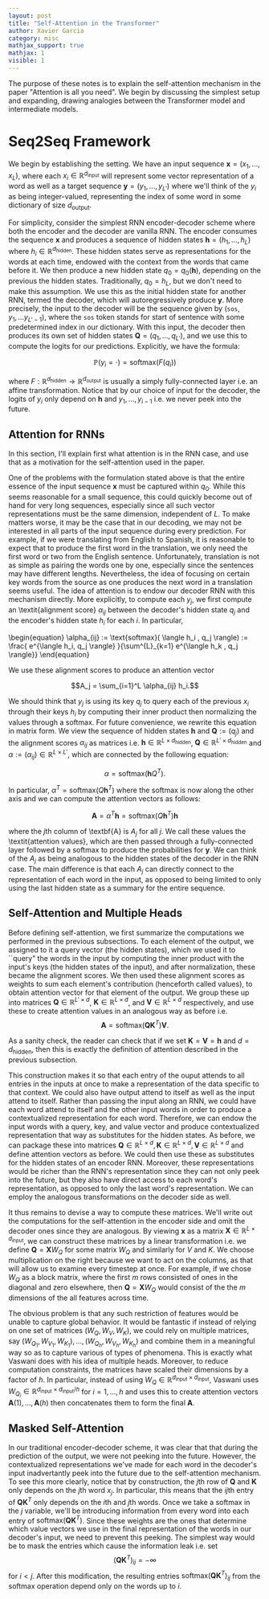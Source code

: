 ```yaml
---
layout: post
title: "Self-Attention in the Transformer"
author: Xavier Garcia
category: misc
mathjax_support: true
mathjax: 1
visible: 1
---
```


The purpose of these notes is to explain the self-attention mechanism in the paper "Attention is all you need". We begin by discussing the simplest setup and expanding, drawing analogies between the Transformer model and intermediate models.

# Seq2Seq Framework


We begin by establishing the setting. We have an input sequence $\textbf{x} = (x_1,... ,x_L)$, where each $x_i \in \mathbb{R}^{d_{\text{input}}}$ will represent some vector representation of a word as well as a target sequence $\textbf{y} = (y_1,..., y_{L'})$ where we'll think of the $y_i$ as being integer-valued, representing the index of some word in some dictionary of size $d_{\text{output}}$.

For simplicity, consider the simplest RNN encoder-decoder scheme where both the encoder and the decoder are vanilla RNN. The encoder consumes the sequence $\textbf{x}$ and produces a sequence of hidden states $\textbf{h} = (h_1, ... ,h_L)$ where $h_i \in \mathbb{R}^{d_{\text{hidden}}}$. These hidden states serve as representations for the words at each time, endowed with the context from the words that came before it. We then produce a new hidden state $q_0 = q_0(\textbf{h})$, depending on the previous the hidden states. Traditionally, $q_0 = h_L$, but we don't need to make this assumption. We use this as the initial hidden state for another RNN, termed the decoder, which will autoregressively produce $\textbf{y}$. More precisely, the input to the decoder will be the sequence given by $(\texttt{sos} , y_1,... y_{L'-1})$, where the $\texttt{sos}$ token stands for start of sentence with some predetermined index in our dictionary. With this input, the decoder then produces its own set of hidden states $\textbf{Q} = (q_1, ..., q_{L'})$, and we use this to compute the logits for our predictions. Explicitly, we have the formula: 

$$\mathbb{P}(y_i = \cdot) = \text{softmax}(F(q_i))$$ 

where $F : \mathbb{R}^{d_{\text{hidden}}} \rightarrow \mathbb{R}^{d_{\text{output}}}$ is usually a simply fully-connected layer i.e. an affine transformation. Notice that by our choice of input for the decoder, the logits of $y_i$ only depend on $\textbf{h}$ and $y_1, ... , y_{i-1}$ i.e. we never peek into the future. 


## Attention for RNNs
In this section, I'll explain first what attention is in the RNN case, and use that as a motivation for the self-attention used in the paper. 

One of the problems with the formulation stated above is that the entire essence of the input sequence $\textbf{x}$ must be captured within $q_0$. While this seems reasonable for a small sequence, this could quickly become out of hand for very long sequences, especially since all such vector representations must be the same dimension, independent of $L$. To make matters worse, it may be the case that in our decoding, we may not be interested in all parts of the input sequence during every prediction. For example, if we were translating from English to Spanish, it is reasonable to expect that to produce the first word in the translation, we only need the first word or two from the English sentence.  Unfortunately, translation is not as simple as pairing the words one by one, especially since the sentences may have different lengths. Nevertheless, the idea of focusing on certain key words from the source as one produces the next word in a translation seems useful. The idea of attention is to endow our decoder RNN with this mechanism directly. More explicitly, to compute each $y_j$, we first compute an \textit{alignment score} $\alpha_{ij}$ between the decoder's hidden state $q_j$ and the encoder's hidden state $h_i$ for each $i$.  In particular, 
 
\begin{equation}
\alpha_{ij} := \text{softmax}( \langle h_i , q_j \rangle) := \frac{  e^{\langle h_i, q_j \rangle} }{\sum^{L}_{k=1} e^{\langle h_k , q_j \rangle}}
\end{equation}

We use these alignment scores to produce an attention vector 

$$A_j = \sum_{i=1}^L \alpha_{ij} h_i.$$

We should think that $y_j$ is using its key $q_j$ to query each of the previous $x_i$ through their keys $h_i$ by computing their inner product then normalizing the values through a softmax. For future convenience, we rewrite this equation in matrix form. We view the sequence of hidden states $\textbf{h}$ and $\textbf{Q} := (q_{j})$ and the alignment scores $\alpha_{ij}$ as matrices i.e. $\textbf{h} \in \mathbb{R}^{L \times d_{\text{hidden}}}$, $\textbf{Q} \in \mathbb{R}^{L' \times d_{\text{hidden}}}$ and $\alpha := (\alpha_{ij}) \in \mathbb{R}^{L \times L'}$, which are connected by the following equation:



$$\alpha = \text{softmax}\left(\textbf{h} Q^T \right).$$

In particular, $\alpha^T = \text{softmax} \left( Q\textbf{h}^T \right)$ where the softmax is now along the other axis and we can compute the attention vectors as follows:

$$\textbf{A} = \alpha^T \textbf{h} = \text{softmax} \left( Q \textbf{h}^T \right) \textbf{h}$$

where the $j$th column of \textbf{A} is $A_j$ for all $j$. We call these values the \textit{attention values}, which are then passed through a fully-connected layer followed by a softmax to produce the probabilities for $\textbf{y}$. We can think of the $A_j$ as being analogous to the hidden states of the decoder in the RNN case. The main difference is that each $A_j$ can directly connect to the representation of each word in the input, as opposed to being limited to only using the last hidden state as a summary for the entire sequence.

## Self-Attention and Multiple Heads


Before defining self-attention, we first summarize the computations we performed in the previous subsections. To each element of the output, we assigned to it a query vector (the hidden states), which we used it to ``query" the words in the input by computing the inner product with the input's keys (the hidden states of the input), and after normalization, these became the alignment scores. We then used these alignment scores as weights to sum each element's contribution (henceforth called values), to obtain attention vector for that element of the output. We group these up into matrices $\textbf{Q} \in \mathbb{R}^{L' \times  d}$, $\textbf{K} \in \mathbb{R}^{L \times d}$, and $\textbf{V} \in \mathbb{R}^{L \times d}$ respectively, and use these to create attention values in an analogous way as before i.e. 
$$
\textbf{A} = \text{softmax}(\textbf{Q} \textbf{K}^T)\textbf{V}.
$$

As a sanity check, the reader can check that if we set $\textbf{K} = \textbf{V} = \textbf{h}$ and $d = d_{\text{hidden}}$, then this is exactly the definition of attention described in the previous subsection.

This construction makes it so that each entry of the ouput attends to all entries in the inputs at once to make a representation of the data specific to that context. We could also have output attend to itself as well as the input attend to itself. Rather than passing the input along an RNN, we could have each word attend to itself and the other input words in order to produce a contextualized representation for each word. Therefore, we can endow the input words with a query, key, and value vector and produce contextualized representation that way as substitutes for the hidden states. As before, we can package these into matrices $\textbf{Q} \in \mathbb{R}^{L \times d}, \textbf{K} \in \mathbb{R}^{L \times d} , \textbf{V} \in \mathbb{R}^{L \times d}$ and define attention vectors as before. We could then use these as substitutes for the hidden states of an encoder RNN. Moreover, these representations would be richer than the RNN's representation since they can not only peek into the future, but they also have direct access to each word's representation, as opposed to only the last word's representation. We can employ the analogous transformations on the decoder side as well.

It thus remains to devise a way to compute these matrices. We'll write out the computations for the self-attention in the encoder side and omit the decoder ones since they are analogous. By viewing $\textbf{x}$ as a matrix $\textbf{X} \in \mathbb{R}^{L \times d_{\text{input}}}$, we can construct these matrices by a linear transformation i.e. we define $\textbf{Q} = \textbf{X} W_Q$ for some matrix $W_Q$ and similarly for $V$ and $K$. We choose multiplication on the right because we want to act on the columns, as that will allow us to examine every timestep at once. For example, if we chose $W_Q$ as a block matrix, where the first $m$ rows consisted of ones in the diagonal and zero elsewhere, then $\textbf{Q} = \textbf{X} W_{Q}$ would consist of the the $m$ dimensions of the all features across time. 

The obvious problem is that any such restriction of features would be unable to capture global behavior. It would be fantastic if instead of relying on one set of matrices $(W_Q, W_V, W_K)$, we could rely on multiple matrices, say $(W_{Q_1},W_{V_1}, W_{K_1}), ..., (W_{Q_h}, W_{V_h}, W_{K_h})$ and combine them in a meaningful way so as to capture various of types of phenomena. This is exactly what Vaswani does with his idea of multiple heads. Moreover, to reduce computation constraints, the matrices have scaled their dimensions by a factor of $h$. In particular, instead of using $W_Q \in \mathbb{R}^{d_{\text{input}}\times d_{\text{input}}}$, Vaswani uses $W_{Q_i} \in \mathbb{R}^{d_{\text{input}} \times d_{\text{input}}/h}$ for $i=1,..., h$ and uses this to create attention vectors $\textbf{A}(1),...,\textbf{A}(h)$ then concatenates them to form the final $\textbf{A}$.

## Masked Self-Attention

In our traditional encoder-decoder scheme, it was clear that that during the prediction of the output, we were not peeking into the future. However, the contextualized representations we've made for each word in the decoder's input inadvertantly peek into the future due to the self-attention mechanism. To see this more clearly, notice that by construction, the $j$th row of $\textbf{Q}$ and $\textbf{K}$ only depends on the $j$th word $x_j$. In particular, this means that the $ij$th entry of $\textbf{Q}\textbf{K}^T$ only depends on the $i$th and $j$th words. Once we take a softmax in the $j$ variable, we'll be introducing information from every word into each entry of $\text{softmax}(\textbf{Q}\textbf{K}^T)$. Since these weights are the ones that determine which value vectors we use in the final representation of the words in our decoder's input, we need to prevent this peeking. The simplest way would be to mask the entries which cause the information leak i.e. set $$(\textbf{QK}^T)_{ij} = -\infty$$ for $i < j$. After this modification, the resulting entries $\text{softmax}(\textbf{QK}^T)_{ij}$ from the softmax operation depend only on the words up to $i$.

[jekyll-gh]: https://github.com/mojombo/jekyll
[jekyll]:    http://jekyllrb.com
